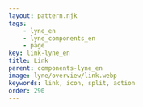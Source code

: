 ```yaml
---
layout: pattern.njk
tags: 
    - lyne_en
    - lyne_components_en
    - page
key: link-lyne_en
title: Link
parent: components-lyne_en
image: lyne/overview/link.webp
keywords: link, icon, split, action
order: 290
---
```

